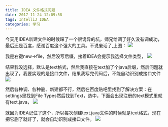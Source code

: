 ```yaml
---
title: IDEA 文件格式问题
date: 2017-11-24 12:09:58
tags: IntelliJ IDEA
categories: 学习
---
```


今天用IDEA新建文件的时候踩了一个很诡异的坑，师兄给调了好久没有调成功，最后还是百度，感谢百度这个强大的工具。不说废话了,上图：
![](/images/error.png)

我是右键new->file，然后没写后缀，接着IDEA会提示我选择文件类型，
![](/images/createFile.png)

结果我没选择，默认是text格式，然后我直接在text加了个java后缀，然后问题就出现了，我要实现的是接口文件，结果我写完代码后，不能自动识别成接口文件
![](/images/error2.png)

然后各种调、各种删、新建都不行，然后在百度贴吧里找到了解决方案：在settings里找到File Types然后找到Text，选中，下面会出现注册的text模式里就有text.java，
![](/images/fileTypes.png)

就因为IDEA记住了这个，所以每次创建text.java文件的时候就是text格式，现在把它删了就好了，就会自动识别成接口文件。
![](/images/success.png)
